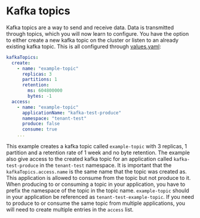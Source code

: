# Kafka topics
Kafka topics are a way to send and receive data. Data is transmitted through topics, which you will now learn to configure. You have the option to either create a new kafka topic on the cluster or listen to an already existing kafka topic. This is all configured through [values.yaml](../chart/values.yaml):
```yaml
kafkaTopics:
  create:
    - name: "example-topic"
      replicas: 3
      partitions: 1
      retention:
        ms: 604800000
        bytes: -1
  access:
    - name: "example-topic"
      applicationName: "kafka-test-produce"
      namespace: "tenant-test"
      produce: false
      consume: true
    ...
```
This example creates a kafka topic called `example-topic` with 3 replicas, 1 partition and a retention rate of 1 week and no byte retention. The example also give access to the created kafka topic for an application called `kafka-test-produce` in the `tenant-test` namespace. It is important that the `kafkaTopics.access.name` is the same name that the topic was created as. This application is allowed to consume from the topic but not produce to it.
When producing to or consuming a topic in your application, you have to prefix the namespace of the topic in the topic name. `example-topic` should in your application be referenced as `tenant-test-example-topic`. If you need to produce to or consume the same topic from multiple applications, you will need to create multiple entries in the `access` list.
